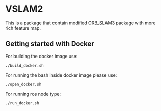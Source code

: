 # VSLAM2
This is a package that contain modified [ORB_SLAM3](https://github.com/UZ-SLAMLab/ORB_SLAM3) package with more rich feature map.

## Getting started with Docker
For building the docker image use:
```bash
./build_docker.sh
```
For running the bash inside docker image please use:
```bash
./open_docker.sh
```
For running ros node type:
```bash
./run_docker.sh
```
